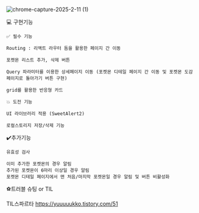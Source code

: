 ![chrome-capture-2025-2-11 (1)](https://github.com/user-attachments/assets/eb903af1-b793-410d-b3e3-ffdeb413f509)

💻 구현기능

    ✅ 필수 기능

    Routing : 리액트 라우터 돔을 활용한 페이지 간 이동

    포켓몬 리스트 추가, 삭제 버튼

    Query 파라미터를 이용한 상세페이지 이동 (포켓몬 디테일 페이지 간 이동 및 포켓몬 도감 페이지로 돌아가기 버튼 구현)

    grid를 활용한 반응형 카드

    💥 도전 기능

    UI 라이브러리 적용 (SweetAlert2)

    로컬스토리지 저장/삭제 기능

✔️추가기능

    유효성 검사

    이미 추가한 포켓몬의 경우 알림
    추가된 포켓몬이 6마리 이상일 경우 알림
    포켓몬 디테일 페이지에서 맨 처음/마지막 포켓몬일 경우 알림 및 버튼 비활성화

⚽트러블 슈팅 or TIL

TIL스파르타 https://yuuuuukko.tistory.com/51
